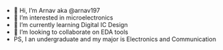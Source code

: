 - 👋 Hi, I’m Arnav aka @arnav197
- 👀 I’m interested in microelectronics 
- 🌱 I’m currently learning Digital IC Design
- 💞️ I’m looking to collaborate on EDA tools
- PS, I an undergraduate and my major is Electronics and Communication

<!---
whitesandA/whitesandA is a ✨ special ✨ repository because its `README.md` (this file) appears on your GitHub profile.
You can click the Preview link to take a look at your changes.
--->
